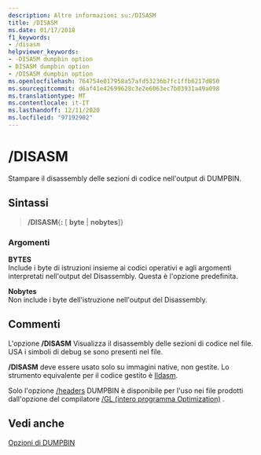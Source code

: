 ```yaml
---
description: Altre informazioni su:/DISASM
title: /DISASM
ms.date: 01/17/2018
f1_keywords:
- /disasm
helpviewer_keywords:
- -DISASM dumpbin option
- DISASM dumpbin option
- /DISASM dumpbin option
ms.openlocfilehash: 764754e017958a57afd53236b7fc1ffb6217d850
ms.sourcegitcommit: d6af41e42699628c3e2e6063ec7b03931a49a098
ms.translationtype: MT
ms.contentlocale: it-IT
ms.lasthandoff: 12/11/2020
ms.locfileid: "97192902"
---
```

# <a name="disasm"></a>/DISASM

Stampare il disassembly delle sezioni di codice nell'output di DUMPBIN.

## <a name="syntax"></a>Sintassi

> **/DISASM**{**:** \[ **byte** | **nobytes**]}

### <a name="arguments"></a>Argomenti

**BYTES**<br/>
Include i byte di istruzioni insieme ai codici operativi e agli argomenti interpretati nell'output del Disassembly. Questa è l'opzione predefinita.

**Nobytes**<br/>
Non include i byte dell'istruzione nell'output del Disassembly.

## <a name="remarks"></a>Commenti

L'opzione **/DISASM** Visualizza il disassembly delle sezioni di codice nel file. USA i simboli di debug se sono presenti nel file.

**/DISASM** deve essere usato solo su immagini native, non gestite. Lo strumento equivalente per il codice gestito è [Ildasm](/dotnet/framework/tools/ildasm-exe-il-disassembler).

Solo l'opzione [/headers](headers.md) DUMPBIN è disponibile per l'uso nei file prodotti dall'opzione del compilatore [/GL (intero programma Optimization)](gl-whole-program-optimization.md) .

## <a name="see-also"></a>Vedi anche

[Opzioni di DUMPBIN](dumpbin-options.md)
